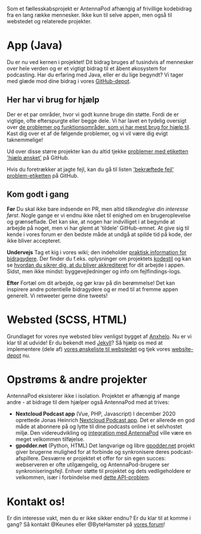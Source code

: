 Som et fællesskabsprojekt er AntennaPod afhængig af frivillige kodebidrag fra en
lang række mennesker. Ikke kun til selve appen, men også til webstedet og
relaterede projekter.

# App (Java)

Du er nu ved kernen i projektet! Dit bidrag bruges af tusindvis af mennesker
over hele verden og er et vigtigt bidrag til et åbent økosystem for podcasting.
Har du erfaring med Java, eller er du lige begyndt? Vi tager med glæde mod dine
bidrag i vores [GitHub-depot](https://github.com/AntennaPod/AntennaPod).

## Her har vi brug for hjælp

Der er et par områder, hvor vi godt kunne bruge din støtte. Fordi de er vigtige,
ofte efterspurgte eller begge dele. Vi har lavet en tydelig oversigt over [de
problemer og funktionsområder, som vi har mest brug for hjælp til](https://github.com/AntennaPod/AntennaPod/projects/2).
Kast dig over et af de følgende problemer, og vi vil være dig evigt
taknemmelige!

Ud over disse større projekter kan du altid tjekke [problemer med etiketten
'hjælp ønsket'](https://github.com/AntennaPod/AntennaPod/labels/help%20wanted)
på GitHub.

Hvis du foretrækker at jagte fejl, kan du gå til listen ['bekræftede fejl'
problem-etiketten](https://github.com/AntennaPod/AntennaPod/labels/Type%3A%20Confirmed%20bug)
på GitHub.

## Kom godt i gang

**Før** Du skal ikke bare indsende en PR, men altid *tilkendegive din interesse
først*. Nogle gange er vi endnu ikke nået til enighed om en brugeroplevelse og
grænseflade. Det kan ske, at nogen har indvilliget i at begynde at arbejde på
noget, men vi har glemt at 'tildele' GitHub-emnet. At give sig til kende i vores
forum er den bedste måde at undgå at spilde tid på kode, der ikke bliver
accepteret.

**Undervejs** Tag et kig i vores wiki; den indeholder [praktisk information
for bidragydere](https://github.com/AntennaPod/AntennaPod/wiki). Der finder du
f.eks. oplysninger om projektets [kodestil](https://github.com/AntennaPod/AntennaPod/wiki/Code-style)
og kan se [hvordan du sikrer dig, at du bliver akkrediteret](https://github.com/AntennaPod/AntennaPod/wiki/Getting-accredited-on-the-Contributors-page)
for dit arbejde i appen. Sidst, men ikke mindst: byggevejledninger og info om
fejlfindings-logs.

**Efter** Fortæl om dit arbejde, og gør krav på din berømmelse! Det kan
inspirere andre potentielle bidragydere og er med til at fremme appen generelt.
Vi retweeter gerne dine tweets!

# Websted (SCSS, HTML)

Grundlaget for vores nye websted blev venligst bygget af [Anxhelo](https://lushka.al).
Nu er vi klar til at udvide! Er du bekendt med [Jekyll](https://jekyllrb.com/)?
Så hjælp os med at implementere (dele af) [vores ønskeliste til webstedet](https://forum.antennapod.org/t/sitemap-for-the-new-website/240)
og tjek vores [website-depot](https://github.com/AntennaPod/antennapod.github.io)
nu.

# Opstrøms & andre projekter

AntennaPod eksisterer ikke i isolation. Projektet er afhængig af mange andre -
at bidrage til dem hjælper også AntennaPod med at trives:

* **Nextcloud Podcast app** (Vue, PHP, Javascript) I december 2020 oprettede
Jonas Heinrich [Nextcloud Podcast app](https://apps.nextcloud.com/apps/podcast).
Det er allerede en god måde at abonnere på og lytte til dine podcasts online i
et selvhostet miljø. Den videreudvikling og [integration med AntennaPod](https://git.project-insanity.org/onny/nextcloud-app-podcast/-/issues/103)
ville være en meget velkommen tilføjelse.
* **gpodder.net** (Python, HTML) Det langvarige og libre [gpodder.net](https://gpodder.net/)
projekt giver brugerne mulighed for at forbinde og synkronisere deres
podcast-afspillere. Desværre er projektet et offer for sin egen succes:
webserveren er ofte utilgængelig, og AntennaPod-brugere ser synkroniseringsfejl.
Enhver støtte til projektet og dets vedligeholdere er velkommen, især i
forbindelse med [dette API-problem](https://github.com/gpodder/mygpo/issues/128).

# Kontakt os!

Er din interesse vakt, men du er ikke sikker endnu? Er du klar til at komme i
gang? Så kontakt @Keunes eller @ByteHamster på [vores forum](https://forum.antennapod.org)!
